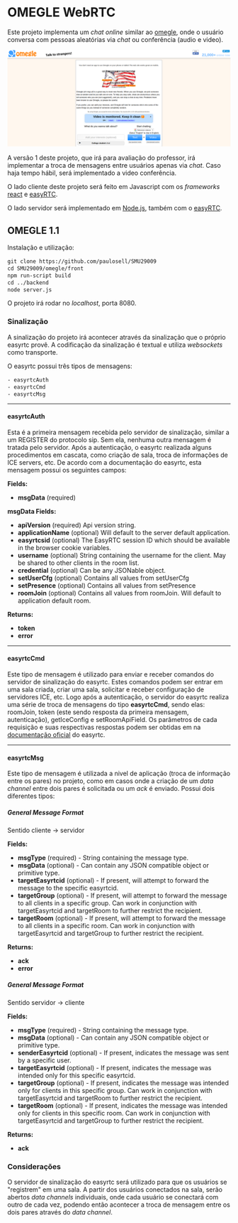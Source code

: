 # OMEGLE WebRTC

Este projeto implementa um *chat* *online* similar ao [omegle](https://www.omegle.com/), onde o usuário conversa com pessoas aleatórias via *chat* ou  conferência (audio e video). 

![omegle](images/omegle.png)

A versão 1 deste projeto, que irá para avaliação do professor, irá implementar a troca de mensagens entre usuários apenas via *chat*. Caso haja tempo hábil, será implementado a video conferência. 

O lado cliente deste projeto será feito em Javascript com os *frameworks* [react](https://github.com/facebook/react) e [easyRTC](https://github.com/priologic/easyrtc).

O lado servidor será implementado em [Node.js](https://nodejs.org/en/), também com o [easyRTC](https://github.com/priologic/easyrtc).



## OMEGLE 1.1

Instalação e utilização:

```
git clone https://github.com/paulosell/SMU29009
cd SMU29009/omegle/front
npm run-script build
cd ../backend
node server.js
```

O projeto irá rodar no *localhost*, porta 8080.

### Sinalização

A sinalização do projeto irá acontecer através da sinalização que o próprio easyrtc provê. A codificação da sinalização é textual e utiliza *websockets* como transporte.

O easyrtc possui três tipos de mensagens:

```
- easyrtcAuth
- easyrtcCmd
- easyrtcMsg
```

----------
#### easyrtcAuth

Esta é a primeira mensagem recebida pelo servidor de sinalização, similar a um REGISTER do protocolo sip. Sem ela, nenhuma outra mensagem é tratada pelo servidor. Após a autenticação, o easyrtc realizada alguns procedimentos em cascata, como criação de sala, troca de informações de ICE servers, etc. De acordo com a documentação do easyrtc, esta mensagem possui os seguintes campos:

**Fields:**

 - **msgData** (required)

**msgData Fields:**

 - **apiVersion** (required) Api version string.
 - **applicationName** (optional) Will default to the server default application.
 - **easyrtcsid** (optional) The EasyRTC session ID which should be available in the browser cookie variables.
 - **username** (optional) String containing the username for the client. May be shared to other clients in the room list.
 - **credential** (optional) Can be any JSONable object.
 - **setUserCfg** (optional) Contains all values from setUserCfg
 - **setPresence** (optional) Contains all values from setPresence
 - **roomJoin** (optional) Contains all values from roomJoin. Will default to application default room.

**Returns:**

 - **token**
 - **error**



----------

#### easyrtcCmd

Este tipo de mensagem é utilizado para enviar e receber comandos do servidor de sinalização do easyrtc. Estes comandos podem ser entrar em uma sala criada, criar uma sala, solicitar e receber configuração de servidores ICE, etc. Logo após a autenticação, o servidor do easyrtc realiza uma série de troca de mensagens do tipo **easyrtcCmd**, sendo elas: roomJoin, token (este sendo resposta da primeira mensagem, autenticação), getIceConfig e setRoomApiField. Os parâmetros de cada requisição e suas respectivas respostas podem ser obtidas em na [documentação oficial](https://github.com/priologic/easyrtc/blob/master/docs/easyrtc_server_msgtypes.md) do easyrtc.

----------



#### easyrtcMsg

Este tipo de mensagem é utilizada a nivel de aplicação (troca de informação entre os pares) no projeto, como em casos onde a criação de um *data channel* entre dois pares é solicitada ou um *ack* é enviado. Possui dois diferentes tipos:

##### General Message Format
Sentido cliente -> servidor

**Fields:**

 - **msgType** (required) - String containing the message type.
 - **msgData** (optional) - Can contain any JSON compatible object or primitive type.
 - **targetEasyrtcid** (optional) - If present, will attempt to forward the message to the specific easyrtcid.
 - **targetGroup** (optional) - If present, will attempt to forward the message to all clients in a specific group. Can work in conjunction with targetEasyrtcid and targetRoom to further restrict the recipient.
 - **targetRoom** (optional) - If present, will attempt to forward the message to all clients in a specific room. Can work in conjunction with targetEasyrtcid and targetGroup to further restrict the recipient.

**Returns:**

 - **ack**
 - **error**

##### General Message Format
Sentido servidor -> cliente

**Fields:**

 - **msgType** (required) - String containing the message type.
 - **msgData** (optional) - Can contain any JSON compatible object or primitive type.
 - **senderEasyrtcid** (optional) - If present, indicates the message was sent by a specific user.
 - **targetEasyrtcid** (optional) - If present, indicates the message was intended only for this specific easyrtcid.
 - **targetGroup** (optional) - If present, indicates the message was intended only for clients in this specific group. Can work in conjunction with targetEasyrtcid and targetRoom to further restrict the recipient.
 - **targetRoom** (optional) - If present, indicates the message was intended only for clients in this specific room. Can work in conjunction with targetEasyrtcid and targetGroup to further restrict the recipient.

**Returns:**

 - **ack**

### Considerações

O servidor de sinalização do easyrtc será utilizado para que os usuários se "registrem" em uma sala. A partir dos usuários conectados na sala, serão abertos *data channels* individuais, onde cada usuário se conectará com outro de cada vez, podendo então acontecer a troca de mensagem entre os dois pares através do *data channel*.
